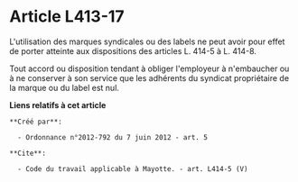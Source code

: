 # Article L413-17

L'utilisation des marques syndicales ou des labels ne peut avoir pour effet de porter atteinte aux dispositions des articles
L. 414-5 à L. 414-8. 

Tout accord ou disposition tendant à obliger l'employeur à n'embaucher ou à ne conserver à son service que les adhérents du
syndicat propriétaire de la marque ou du label est nul.

**Liens relatifs à cet article**

	**Créé par**:

	  - Ordonnance n°2012-792 du 7 juin 2012 - art. 5

	**Cite**:

	  - Code du travail applicable à Mayotte. - art. L414-5 (V)
